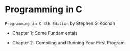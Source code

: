 # Programming in C 

`Programming in C 4th Edition` by Stephen G.Kochan

- Chapter 1: Some Fundamentals

- Chapter 2: Compiling and Running Your First Program


